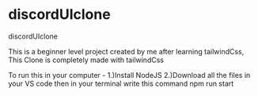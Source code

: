# discordUIclone
discordUIclone

This is a beginner level project created by me after learning tailwindCss, This Clone is completely made with tailwindCss

To run this in your computer -
1.)Install NodeJS
2.)Download all the files in your VS code then in your terminal write this command 
   npm run start
